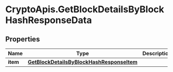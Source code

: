 # CryptoApis.GetBlockDetailsByBlockHashResponseData

## Properties

Name | Type | Description | Notes
------------ | ------------- | ------------- | -------------
**item** | [**GetBlockDetailsByBlockHashResponseItem**](GetBlockDetailsByBlockHashResponseItem.md) |  | 


